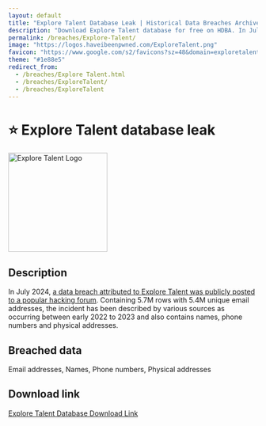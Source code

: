 ```yaml
---
layout: default
title: "Explore Talent Database Leak | Historical Data Breaches Archive"
description: "Download Explore Talent database for free on HDBA. In July 2024, a data breach attributed to Explore Talent was publicly posted to a popular hacking forum."
permalink: /breaches/Explore-Talent/
image: "https://logos.haveibeenpwned.com/ExploreTalent.png"
favicon: "https://www.google.com/s2/favicons?sz=48&domain=exploretalent.com"
theme: "#1e88e5"
redirect_from:
  - /breaches/Explore Talent.html
  - /breaches/ExploreTalent/
  - /breaches/ExploreTalent
---
```


# ⭐ Explore Talent database leak

<img src="https://logos.haveibeenpwned.com/ExploreTalent.png" alt="Explore Talent Logo" width="200" height="200">

## Description

In July 2024, <a href="https://redirect.trace.rip/?url=https://x.com/H4ckManac/status/1813528139881988225" target="_blank" rel="noopener">a data breach attributed to Explore Talent was publicly posted to a popular hacking forum</a>. Containing 5.7M rows with 5.4M unique email addresses, the incident has been described by various sources as occurring between early 2022 to 2023 and also contains names, phone numbers and physical addresses.

## Breached data

Email addresses, Names, Phone numbers, Physical addresses

## Download link

<a href="https://redirect.trace.rip/?url=https://buzzheavier.com/ryyo8hjysdms" target="_blank" rel="noopener">Explore Talent Database Download Link</a>